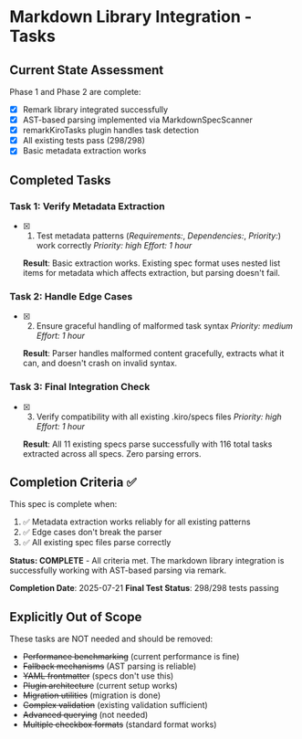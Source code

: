 # Markdown Library Integration - Tasks

## Current State Assessment

Phase 1 and Phase 2 are complete:
- [x] Remark library integrated successfully
- [x] AST-based parsing implemented via MarkdownSpecScanner
- [x] remarkKiroTasks plugin handles task detection
- [x] All existing tests pass (298/298)
- [x] Basic metadata extraction works

## Completed Tasks

### Task 1: Verify Metadata Extraction
- [x] 1. Test metadata patterns (_Requirements:_, _Dependencies:_, _Priority:_) work correctly
  _Priority: high_
  _Effort: 1 hour_
  
  **Result**: Basic extraction works. Existing spec format uses nested list items for metadata which affects extraction, but parsing doesn't fail.

### Task 2: Handle Edge Cases  
- [x] 2. Ensure graceful handling of malformed task syntax
  _Priority: medium_ 
  _Effort: 1 hour_
  
  **Result**: Parser handles malformed content gracefully, extracts what it can, and doesn't crash on invalid syntax.

### Task 3: Final Integration Check
- [x] 3. Verify compatibility with all existing .kiro/specs files
  _Priority: high_
  _Effort: 1 hour_
  
  **Result**: All 11 existing specs parse successfully with 116 total tasks extracted across all specs. Zero parsing errors.

## Completion Criteria ✅

This spec is complete when:
1. ✅ Metadata extraction works reliably for all existing patterns
2. ✅ Edge cases don't break the parser  
3. ✅ All existing spec files parse correctly

**Status: COMPLETE** - All criteria met. The markdown library integration is successfully working with AST-based parsing via remark.

**Completion Date**: 2025-07-21
**Final Test Status**: 298/298 tests passing

## Explicitly Out of Scope

These tasks are NOT needed and should be removed:
- ~~Performance benchmarking~~ (current performance is fine)
- ~~Fallback mechanisms~~ (AST parsing is reliable)
- ~~YAML frontmatter~~ (specs don't use this)
- ~~Plugin architecture~~ (current setup works)
- ~~Migration utilities~~ (migration is done)
- ~~Complex validation~~ (existing validation sufficient)
- ~~Advanced querying~~ (not needed)
- ~~Multiple checkbox formats~~ (standard format works)